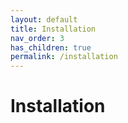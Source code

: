 ```yaml
---
layout: default
title: Installation
nav_order: 3
has_children: true
permalink: /installation
---
```


# Installation

